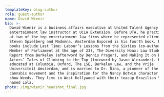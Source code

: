 ```yaml
---
templateKey: blog-author
role: guest-author
name: David Wienir
bio: >-
  David Wienir is a business affairs executive at United Talent Agency and
  entertainment law instructor at UCLA Extension. Before UTA, he practiced law
  at two of the top entertainment law firms where he represented clients such as
  Steven Spielberg and Madonna. Amsterdam Exposed is his fourth book. Previous
  books include Last Time: Labour’s Lessons from the Sixties (co-authored with a
  Member of Parliament at the age of 23), The Diversity Hoax: Law Students
  Report from Berkeley (afterword by Dennis Prager), and Making It on Broadway:
  Actors’ Tales of Climbing to the Top (foreword by Jason Alexander). He was
  educated at Columbia, Oxford, The LSE, Berkeley Law, and the Vrije
  Universiteit Amsterdam, and is married to Dr. Dina, a pioneer of the medical
  cannabis movement and the inspiration for the Nancy Botwin character in the
  show Weeds. They live in West Hollywood with their teacup Brazilian Yorkie
  named Lola.
photo: /img/wienir_headshot_final.jpg
---
```

